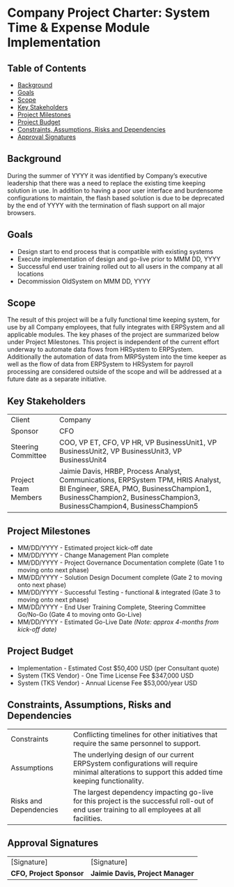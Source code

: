 # Company Project Charter: System Time & Expense Module Implementation

## Table of Contents
* [Background](https://github.com/JaimieLD/pdm_portfolio/blob/main/project_management/project_charter_software_implementation.md#background)
* [Goals](https://github.com/JaimieLD/pdm_portfolio/blob/main/project_management/project_charter_software_implementation.md#goals)
* [Scope](https://github.com/JaimieLD/pdm_portfolio/blob/main/project_management/project_charter_software_implementation.md#scope)
* [Key Stakeholders](https://github.com/JaimieLD/pdm_portfolio/blob/main/project_management/project_charter_software_implementation.md#key-stakeholders)
* [Project Milestones](https://github.com/JaimieLD/pdm_portfolio/blob/main/project_management/project_charter_software_implementation.md#project-milestones)
* [Project Budget](https://github.com/JaimieLD/pdm_portfolio/blob/main/project_management/project_charter_software_implementation.md#project-budget)
* [Constraints, Assumptions, Risks and Dependencies](https://github.com/JaimieLD/pdm_portfolio/blob/main/project_management/project_charter_software_implementation.md#constraints-assumptions-risks-and-dependencies)
* [Approval Signatures](https://github.com/JaimieLD/pdm_portfolio/blob/main/project_management/project_charter_software_implementation.md#approval-signatures)

## Background
During the summer of YYYY it was identified by Company’s executive leadership that there was a need to replace the existing time keeping solution in use. In addition to having a poor user interface and burdensome configurations to maintain, the flash based solution is due to be deprecated by the end of YYYY with the termination of flash support on all major browsers.

## Goals
* Design start to end process that is compatible with existing systems
* Execute implementation of design and go-live prior to MMM DD, YYYY
* Successful end user training rolled out to all users in the company at all locations
* Decommission OldSystem on MMM DD, YYYY

## Scope
The result of this project will be a fully functional time keeping system, for use by all Company employees, that fully integrates with ERPSystem and all applicable modules. The key phases of the project are summarized below under Project Milestones. This project is independent of the current effort underway to automate data flows from HRSystem to ERPSystem. Additionally the automation of data from MRPSystem into the time keeper as well as the flow of data from ERPSystem to HRSystem for payroll processing are considered outside of the scope and will be addressed at a future date as a separate initiative.

## Key Stakeholders
<table>
  <tr>
    <td>Client</td>
    <td>Company</td>
  </tr>
  <tr>
    <td>Sponsor</td>
    <td>CFO</td>
  </tr>
  <tr>
    <td>Steering Committee</td>
    <td>COO, VP ET, CFO, VP HR, VP BusinessUnit1, VP BusinessUnit2, VP BusinessUnit3, VP BusinessUnit4</td>
  </tr>
  <tr>
    <td>Project Team Members</td>
    <td>Jaimie Davis, HRBP, Process Analyst, Communications, ERPSystem TPM, HRIS Analyst, BI Engineer, SREA, PMO, BusinessChampion1, BusinessChampion2, BusinessChampion3, BusinessChampion4, BusinessChampion5</td>
  </tr>
</table>

## Project Milestones
* MM/DD/YYYY - Estimated project kick-off date
* MM/DD/YYYY - Change Management Plan complete
* MM/DD/YYYY - Project Governance Documentation complete (Gate 1 to moving onto next phase)
* MM/DD/YYYY - Solution Design Document complete (Gate 2 to moving onto next phase)
* MM/DD/YYYY - Successful Testing - functional & integrated (Gate 3 to moving onto next phase)
* MM/DD/YYYY - End User Training Complete, Steering Committee Go/No-Go (Gate 4 to moving onto Go-Live)
* MM/DD/YYYY - Estimated Go-Live Date *(Note: approx 4-months from kick-off date)*

## Project Budget
* Implementation - Estimated Cost $50,400 USD (per Consultant quote)
* System (TKS Vendor) - One Time License Fee $347,000 USD
* System (TKS Vendor) - Annual License Fee $53,000/year USD

## Constraints, Assumptions, Risks and Dependencies
<table>
  <tr>
    <td>Constraints</td>
    <td>Conflicting timelines for other initiatives that require the same personnel to support.</td>
  </tr>
  <tr>
    <td>Assumptions</td>
    <td>The underlying design of our current ERPSystem configurations will require minimal alterations to support this added time keeping functionality.</td>
  </tr>
  <tr>
    <td>Risks and Dependencies</td>
    <td>The largest dependency impacting go-live for this project is the successful roll-out of end user training to all employees at all facilities.</td>
  </tr>
</table>

## Approval Signatures
<table>
  <tr>
    <td>[Signature]</td>
    <td>[Signature]</td>
  </tr>
  <tr>
    <td><b>CFO, Project Sponsor</b></td>
    <td><b>Jaimie Davis, Project Manager</b></td>
  </tr>
</table>
